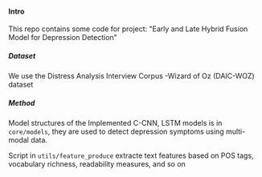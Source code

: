 #### Intro

This repo contains some code for project: "Early and Late Hybrid Fusion Model for Depression Detection"

##### Dataset

We use the Distress Analysis Interview Corpus -Wizard of Oz (DAIC-WOZ) dataset

##### Method

Model structures of the Implemented C-CNN, LSTM models is in `core/models`, they are used to detect depression symptoms using multi-modal data. 

Script in `utils/feature_produce` extracte text features based on POS tags, vocabulary richness, readability measures, and so on